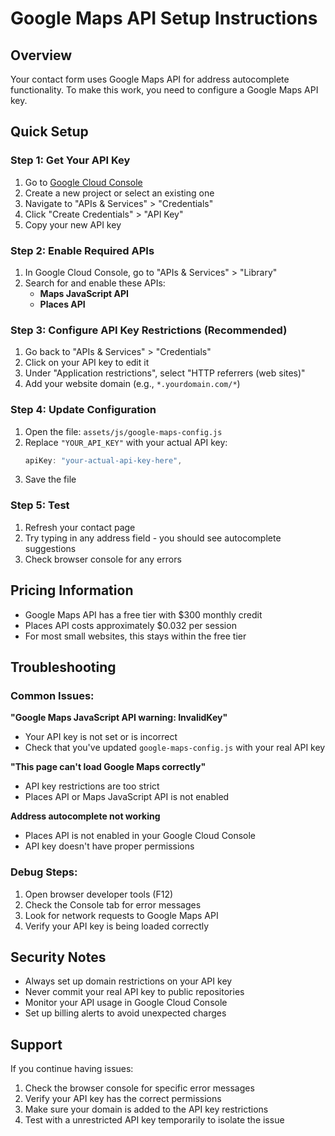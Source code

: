 # Google Maps API Setup Instructions

## Overview
Your contact form uses Google Maps API for address autocomplete functionality. To make this work, you need to configure a Google Maps API key.

## Quick Setup

### Step 1: Get Your API Key
1. Go to [Google Cloud Console](https://console.cloud.google.com/)
2. Create a new project or select an existing one
3. Navigate to "APIs & Services" > "Credentials"
4. Click "Create Credentials" > "API Key"
5. Copy your new API key

### Step 2: Enable Required APIs
1. In Google Cloud Console, go to "APIs & Services" > "Library"
2. Search for and enable these APIs:
   - **Maps JavaScript API**
   - **Places API**

### Step 3: Configure API Key Restrictions (Recommended)
1. Go back to "APIs & Services" > "Credentials"
2. Click on your API key to edit it
3. Under "Application restrictions", select "HTTP referrers (web sites)"
4. Add your website domain (e.g., `*.yourdomain.com/*`)

### Step 4: Update Configuration
1. Open the file: `assets/js/google-maps-config.js`
2. Replace `"YOUR_API_KEY"` with your actual API key:
   ```javascript
   apiKey: "your-actual-api-key-here",
   ```
3. Save the file

### Step 5: Test
1. Refresh your contact page
2. Try typing in any address field - you should see autocomplete suggestions
3. Check browser console for any errors

## Pricing Information
- Google Maps API has a free tier with $300 monthly credit
- Places API costs approximately $0.032 per session
- For most small websites, this stays within the free tier

## Troubleshooting

### Common Issues:

**"Google Maps JavaScript API warning: InvalidKey"**
- Your API key is not set or is incorrect
- Check that you've updated `google-maps-config.js` with your real API key

**"This page can't load Google Maps correctly"**
- API key restrictions are too strict
- Places API or Maps JavaScript API is not enabled

**Address autocomplete not working**
- Places API is not enabled in your Google Cloud Console
- API key doesn't have proper permissions

### Debug Steps:
1. Open browser developer tools (F12)
2. Check the Console tab for error messages
3. Look for network requests to Google Maps API
4. Verify your API key is being loaded correctly

## Security Notes
- Always set up domain restrictions on your API key
- Never commit your real API key to public repositories
- Monitor your API usage in Google Cloud Console
- Set up billing alerts to avoid unexpected charges

## Support
If you continue having issues:
1. Check the browser console for specific error messages
2. Verify your API key has the correct permissions
3. Make sure your domain is added to the API key restrictions
4. Test with a unrestricted API key temporarily to isolate the issue 